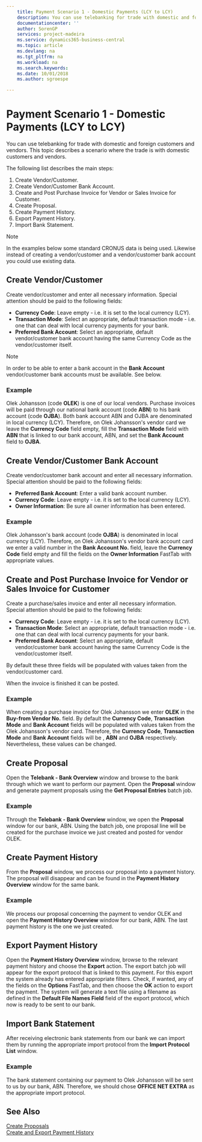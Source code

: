 ```yaml
---
    title: Payment Scenario 1 - Domestic Payments (LCY to LCY)
    description: You can use telebanking for trade with domestic and foreign customers and vendors.
    documentationcenter: ''
    author: SorenGP
    services: project-madeira
    ms.service: dynamics365-business-central
    ms.topic: article
    ms.devlang: na
    ms.tgt_pltfrm: na
    ms.workload: na
    ms.search.keywords:
    ms.date: 10/01/2018
    ms.author: sgroespe

---
```

# Payment Scenario 1 - Domestic Payments (LCY to LCY)
You can use telebanking for trade with domestic and foreign customers and vendors. This topic describes a scenario where the trade is with domestic customers and vendors.  

The following list describes the main steps:  

1.  Create Vendor/Customer.  
2.  Create Vendor/Customer Bank Account.  
3.  Create and Post Purchase Invoice for Vendor or Sales Invoice for Customer.  
4.  Create Proposal.  
5.  Create Payment History.  
6.  Export Payment History.  
7.  Import Bank Statement.  

> [!NOTE]  
>  In the examples below some standard CRONUS data is being used. Likewise instead of creating a vendor/customer and a vendor/customer bank account you could use existing data.  

## Create Vendor/Customer  
Create vendor/customer and enter all necessary information. Special attention should be paid to the following fields:  

- **Currency Code**: Leave empty - i.e. it is set to the local currency (LCY).  
- **Transaction Mode**: Select an appropriate, default transaction mode - i.e. one that can deal with local currency payments for your bank.  
- **Preferred Bank Account**: Select an appropriate, default vendor/customer bank account having the same Currency Code as the vendor/customer itself.  

> [!NOTE]  
>  In order to be able to enter a bank account in the **Bank Account** vendor/customer bank accounts must be available. See below.  

### Example  
Olek Johansson (code **OLEK**) is one of our local vendors. Purchase invoices will be paid through our national bank account (code **ABN**) to his bank account (code **OJBA**). Both bank account ABN and OJBA are denominated in local currency (LCY). Therefore, on Olek Johansson's vendor card we leave the **Currency Code** field empty, fill the **Transaction Mode** field with **ABN** that is linked to our bank account, ABN, and set the **Bank Account** field to **OJBA**.  

## Create Vendor/Customer Bank Account  
Create vendor/customer bank account and enter all necessary information. Special attention should be paid to the following fields:  

- **Preferred Bank Account**: Enter a valid bank account number.  
- **Currency Code**: Leave empty - i.e. it is set to the local currency (LCY).  
- **Owner Information**: Be sure all owner information has been entered.  

### Example  
Olek Johansson's bank account (code **OJBA**) is denominated in local currency (LCY). Therefore, on Olek Johansson's vendor bank account card we enter a valid number in the **Bank Account No.** field, leave the **Currency Code** field empty and fill the fields on the **Owner Information** FastTab with appropriate values.  

## Create and Post Purchase Invoice for Vendor or Sales Invoice for Customer  
Create a purchase/sales invoice and enter all necessary information. Special attention should be paid to the following fields:  

- **Currency Code**: Leave empty - i.e. it is set to the local currency (LCY).  
- **Transaction Mode**: Select an appropriate, default transaction mode - i.e. one that can deal with local currency payments for your bank.  
- **Preferred Bank Account**: Select an appropriate, default vendor/customer bank account having the same Currency Code is the vendor/customer itself.  

By default these three fields will be populated with values taken from the vendor/customer card.  

When the invoice is finished it can be posted.  

### Example  
When creating a purchase invoice for Olek Johansson we enter **OLEK** in the **Buy-from Vendor No.** field. By default the **Currency Code**, **Transaction Mode** and **Bank Account** fields will be populated with values taken from the Olek Johansson's vendor card. Therefore, the **Currency Code**, **Transaction Mode** and **Bank Account** fields will be **<empty>**, **ABN** and **OJBA** respectively. Nevertheless, these values can be changed.  

## Create Proposal  
Open the **Telebank - Bank Overview** window and browse to the bank through which we want to perform our payment. Open the **Proposal** window and generate payment proposals using the **Get Proposal Entries** batch job.  

### Example  
Through the **Telebank - Bank Overview** window, we open the **Proposal** window for our bank, ABN. Using the batch job, one proposal line will be created for the purchase invoice we just created and posted for vendor OLEK.  

## Create Payment History  
From the **Proposal** window, we process our proposal into a payment history. The proposal will disappear and can be found in the **Payment History Overview** window for the same bank.  

### Example  
We process our proposal concerning the payment to vendor OLEK and open the **Payment History Overview** window for our bank, ABN. The last payment history is the one we just created.  

## Export Payment History  
Open the **Payment History Overview** window, browse to the relevant payment history and choose the **Export** action. The export batch job will appear for the export protocol that is linked to this payment. For this export the system already has entered appropriate filters. Check, if wanted, any of the fields on the **Options** FastTab, and then choose the **OK** action to export the payment. The system will generate a text file using a filename as defined in the **Default File Names Field** field of the export protocol, which now is ready to be sent to our bank.  

## Import Bank Statement  
After receiving electronic bank statements from our bank we can import them by running the appropriate import protocol from the **Import Protocol List** window.  

### Example  
The bank statement containing our payment to Olek Johansson will be sent to us by our bank, ABN. Therefore, we should chose **OFFICE NET EXTRA** as the appropriate import protocol.  

## See Also  
 [Create Proposals](how-to-create-proposals.md)   
 [Create and Export Payment History](how-to-create-and-export-payment-history.md)

